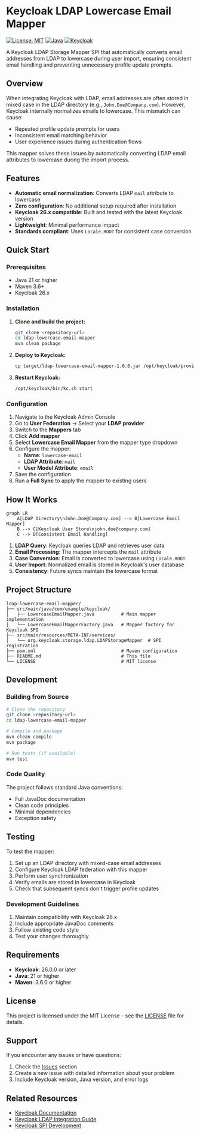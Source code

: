 # Keycloak LDAP Lowercase Email Mapper

[![License: MIT](https://img.shields.io/badge/License-MIT-yellow.svg)](https://opensource.org/licenses/MIT)
[![Java](https://img.shields.io/badge/Java-21+-orange)](https://www.oracle.com/java/)
[![Keycloak](https://img.shields.io/badge/Keycloak-26.x-red)](https://www.keycloak.org/)

A Keycloak LDAP Storage Mapper SPI that automatically converts email addresses from LDAP to lowercase during user import, ensuring consistent email handling and preventing unnecessary profile update prompts.

## Overview

When integrating Keycloak with LDAP, email addresses are often stored in mixed case in the LDAP directory (e.g., `John.Doe@Company.com`). However, Keycloak internally normalizes emails to lowercase. This mismatch can cause:

- Repeated profile update prompts for users
- Inconsistent email matching behavior
- User experience issues during authentication flows

This mapper solves these issues by automatically converting LDAP email attributes to lowercase during the import process.

## Features

- **Automatic email normalization**: Converts LDAP `mail` attribute to lowercase
- **Zero configuration**: No additional setup required after installation
- **Keycloak 26.x compatible**: Built and tested with the latest Keycloak version
- **Lightweight**: Minimal performance impact
- **Standards compliant**: Uses `Locale.ROOT` for consistent case conversion

## Quick Start

### Prerequisites

- Java 21 or higher
- Maven 3.6+
- Keycloak 26.x

### Installation

1. **Clone and build the project:**
   ```bash
   git clone <repository-url>
   cd ldap-lowercase-email-mapper
   mvn clean package
   ```

2. **Deploy to Keycloak:**
   ```bash
   cp target/ldap-lowercase-email-mapper-1.0.0.jar /opt/keycloak/providers/
   ```

3. **Restart Keycloak:**
   ```bash
   /opt/keycloak/bin/kc.sh start
   ```

### Configuration

1. Navigate to the Keycloak Admin Console
2. Go to **User Federation** → Select your **LDAP provider**  
3. Switch to the **Mappers** tab
4. Click **Add mapper**
5. Select **Lowercase Email Mapper** from the mapper type dropdown
6. Configure the mapper:
   - **Name**: `lowercase-email`
   - **LDAP Attribute**: `mail`
   - **User Model Attribute**: `email`
7. Save the configuration
8. Run a **Full Sync** to apply the mapper to existing users

## How It Works

```mermaid
graph LR
    A[LDAP Directory\nJohn.Doe@Company.com] --> B[Lowercase Email Mapper]
    B --> C[Keycloak User Store\njohn.doe@company.com]
    C --> D[Consistent Email Handling]
```

1. **LDAP Query**: Keycloak queries LDAP and retrieves user data
2. **Email Processing**: The mapper intercepts the `mail` attribute
3. **Case Conversion**: Email is converted to lowercase using `Locale.ROOT`
4. **User Import**: Normalized email is stored in Keycloak's user database
5. **Consistency**: Future syncs maintain the lowercase format

## Project Structure

```
ldap-lowercase-email-mapper/
├── src/main/java/com/example/keycloak/
│   ├── LowercaseEmailMapper.java          # Main mapper implementation
│   └── LowercaseEmailMapperFactory.java   # Mapper factory for Keycloak SPI
├── src/main/resources/META-INF/services/
│   └── org.keycloak.storage.ldap.LDAPStorageMapper  # SPI registration
├── pom.xml                                # Maven configuration
├── README.md                              # This file
└── LICENSE                                # MIT license
```

## Development

### Building from Source

```bash
# Clone the repository
git clone <repository-url>
cd ldap-lowercase-email-mapper

# Compile and package
mvn clean compile
mvn package

# Run tests (if available)
mvn test
```

### Code Quality

The project follows standard Java conventions:
- Full JavaDoc documentation
- Clean code principles
- Minimal dependencies
- Exception safety

## Testing

To test the mapper:

1. Set up an LDAP directory with mixed-case email addresses
2. Configure Keycloak LDAP federation with this mapper
3. Perform user synchronization
4. Verify emails are stored in lowercase in Keycloak
5. Check that subsequent syncs don't trigger profile updates

### Development Guidelines

1. Maintain compatibility with Keycloak 26.x
2. Include appropriate JavaDoc comments
3. Follow existing code style
4. Test your changes thoroughly

## Requirements

- **Keycloak**: 26.0.0 or later
- **Java**: 21 or higher
- **Maven**: 3.6.0 or higher

## License

This project is licensed under the MIT License - see the [LICENSE](LICENSE) file for details.

## Support

If you encounter any issues or have questions:

1. Check the [Issues](../../issues) section
2. Create a new issue with detailed information about your problem
3. Include Keycloak version, Java version, and error logs

## Related Resources

- [Keycloak Documentation](https://www.keycloak.org/documentation)
- [Keycloak LDAP Integration Guide](https://www.keycloak.org/docs/latest/server_admin/#_ldap)
- [Keycloak SPI Development](https://www.keycloak.org/docs/latest/server_development/)
